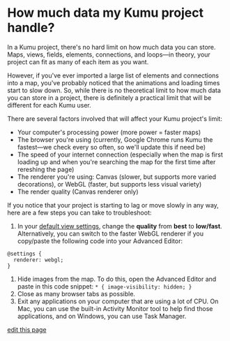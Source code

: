 # How much data my Kumu project handle?

In a Kumu project, there's no hard limit on how much data you can store. Maps, views, fields, elements, connections, and loops—in theory, your project can fit as many of each item as you want.

However, if you've ever imported a large list of elements and connections into a map, you've probably noticed that the animations and loading times start to slow down. So, while there is no theoretical limit to how much data you can store in a project, there is definitely a practical limit that will be different for each Kumu user.

There are several factors involved that will affect your Kumu project's limit:

- Your computer's processing power (more power = faster maps)
- The browser you're using (currently, Google Chrome runs Kumu the fastest—we check every so often, so we'll update this if need be)
- The speed of your internet connection (especially when the map is first loading up and when you're searching the map for the first time after rereshing the page)
- The renderer you're using: Canvas (slower, but supports more varied decorations), or WebGL (faster, but supports less visual variety)
- The render quality (Canvas renderer only)

If you notice that your project is starting to lag or move slowly in any way, here are a few steps you can take to troubleshoot:
1. In your [default view settings](/guides/default-view-settings.html), change the **quality** from **best** to **low/fast**. Alternatively, you  can switch to the faster WebGL renderer if you copy/paste the following code into your Advanced Editor:
  ```
  @settings {
    renderer: webgl;
  }
  ```
1. Hide images from the map. To do this, open the Advanced Editor and paste in this code snippet: `* { image-visibility: hidden; }`
1. Close as many browser tabs as possible.
1. Exit any applications on your computer that are using a lot of CPU. On Mac, you can use the built-in Activity Monitor tool to help find those applications, and on Windows, you can use Task Manager.

<span class="edit-link"><a href="https://github.com/kumu/docs/blob/master/faq/how-much-data-can-kumu-handle.md" target="_blank"><i class="fa fa-github"></i> edit this page</a></span>
